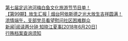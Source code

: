   
[第七届定远池河梅白鱼文化旅游节节目单！](http://www.dianyue.me/archives/106/xh9qq7c4wa8giikt/)  
[【第99期】放生汇报 | 烟台阿依斯德之光大放生吉祥圆满！](http://www.dianyue.me/archives/597/25xs96lgshu79jqc/)  
[浓情端午，支部党员看望慰问社区困难群众](http://www.dianyue.me/archives/072/djymn4i6bayfnxqc/)  
[新闻|阅读两分钟 知晓江夏事[2018年6月20日]](http://www.dianyue.me/archives/690/7zvfg6a53mylk0vs/)  
[行贿档案查询须知](http://www.dianyue.me/archives/076/6imgjfbptxkznrin/)
